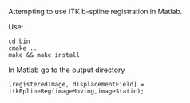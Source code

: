 Attempting to use ITK b-spline registration in Matlab.

Use:
```
cd bin
cmake ..
make && make install
```
In Matlab go to the output directory
```
[registeredImage, displacementField] = itkBplineReg(imageMoving,imageStatic);
```
